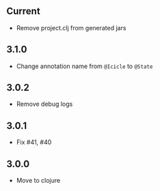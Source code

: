 ## Current
- Remove project.clj from generated jars

## 3.1.0
- Change annotation name from `@Icicle` to `@State`

## 3.0.2
- Remove debug logs

## 3.0.1
- Fix #41, #40

## 3.0.0
- Move to clojure
